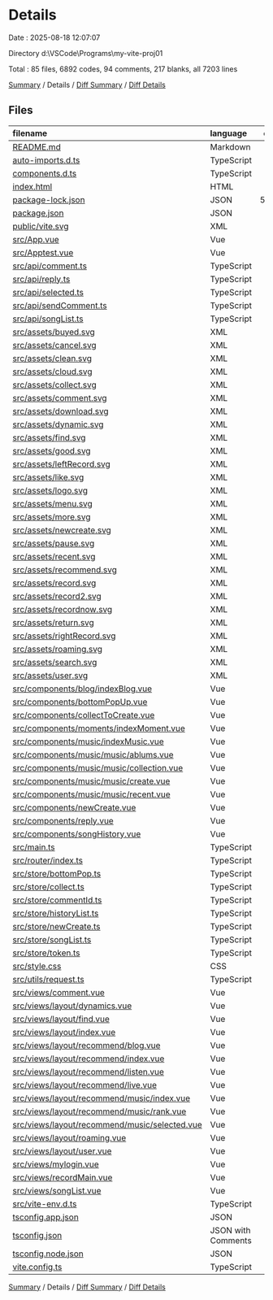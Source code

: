 # Details

Date : 2025-08-18 12:07:07

Directory d:\\VSCode\\Programs\\my-vite-proj01

Total : 85 files, 6892 codes, 94 comments, 217 blanks, all 7203 lines

[Summary](results.md) / Details / [Diff Summary](diff.md) / [Diff Details](diff-details.md)

## Files

| filename                                                                                        | language           |  code | comment | blank | total |
| :---------------------------------------------------------------------------------------------- | :----------------- | ----: | ------: | ----: | ----: |
| [README.md](/README.md)                                                                         | Markdown           |     3 |       0 |     3 |     6 |
| [auto-imports.d.ts](/auto-imports.d.ts)                                                         | TypeScript         |     5 |       6 |     1 |    12 |
| [components.d.ts](/components.d.ts)                                                             | TypeScript         |    27 |       6 |     2 |    35 |
| [index.html](/index.html)                                                                       | HTML               |    18 |       0 |     1 |    19 |
| [package-lock.json](/package-lock.json)                                                         | JSON               | 5,163 |       0 |     1 | 5,164 |
| [package.json](/package.json)                                                                   | JSON               |    37 |       0 |     1 |    38 |
| [public/vite.svg](/public/vite.svg)                                                             | XML                |     1 |       0 |     0 |     1 |
| [src/App.vue](/src/App.vue)                                                                     | Vue                |     7 |       0 |     4 |    11 |
| [src/Apptest.vue](/src/Apptest.vue)                                                             | Vue                |    22 |       0 |     5 |    27 |
| [src/api/comment.ts](/src/api/comment.ts)                                                       | TypeScript         |     9 |       0 |     1 |    10 |
| [src/api/reply.ts](/src/api/reply.ts)                                                           | TypeScript         |    10 |       0 |     1 |    11 |
| [src/api/selected.ts](/src/api/selected.ts)                                                     | TypeScript         |    10 |       3 |     3 |    16 |
| [src/api/sendComment.ts](/src/api/sendComment.ts)                                               | TypeScript         |    11 |       0 |     1 |    12 |
| [src/api/songList.ts](/src/api/songList.ts)                                                     | TypeScript         |     9 |       0 |     2 |    11 |
| [src/assets/buyed.svg](/src/assets/buyed.svg)                                                   | XML                |     1 |       0 |     0 |     1 |
| [src/assets/cancel.svg](/src/assets/cancel.svg)                                                 | XML                |     1 |       0 |     0 |     1 |
| [src/assets/clean.svg](/src/assets/clean.svg)                                                   | XML                |     1 |       0 |     0 |     1 |
| [src/assets/cloud.svg](/src/assets/cloud.svg)                                                   | XML                |     1 |       0 |     0 |     1 |
| [src/assets/collect.svg](/src/assets/collect.svg)                                               | XML                |     1 |       0 |     0 |     1 |
| [src/assets/comment.svg](/src/assets/comment.svg)                                               | XML                |     1 |       0 |     0 |     1 |
| [src/assets/download.svg](/src/assets/download.svg)                                             | XML                |     1 |       0 |     0 |     1 |
| [src/assets/dynamic.svg](/src/assets/dynamic.svg)                                               | XML                |     1 |       0 |     0 |     1 |
| [src/assets/find.svg](/src/assets/find.svg)                                                     | XML                |     1 |       0 |     0 |     1 |
| [src/assets/good.svg](/src/assets/good.svg)                                                     | XML                |     1 |       0 |     0 |     1 |
| [src/assets/leftRecord.svg](/src/assets/leftRecord.svg)                                         | XML                |     1 |       0 |     0 |     1 |
| [src/assets/like.svg](/src/assets/like.svg)                                                     | XML                |     1 |       0 |     0 |     1 |
| [src/assets/logo.svg](/src/assets/logo.svg)                                                     | XML                |     1 |       0 |     0 |     1 |
| [src/assets/menu.svg](/src/assets/menu.svg)                                                     | XML                |     1 |       0 |     0 |     1 |
| [src/assets/more.svg](/src/assets/more.svg)                                                     | XML                |     1 |       0 |     0 |     1 |
| [src/assets/newcreate.svg](/src/assets/newcreate.svg)                                           | XML                |     1 |       0 |     0 |     1 |
| [src/assets/pause.svg](/src/assets/pause.svg)                                                   | XML                |     1 |       0 |     0 |     1 |
| [src/assets/recent.svg](/src/assets/recent.svg)                                                 | XML                |     1 |       0 |     0 |     1 |
| [src/assets/recommend.svg](/src/assets/recommend.svg)                                           | XML                |     1 |       0 |     0 |     1 |
| [src/assets/record.svg](/src/assets/record.svg)                                                 | XML                |     1 |       0 |     0 |     1 |
| [src/assets/record2.svg](/src/assets/record2.svg)                                               | XML                |     1 |       0 |     0 |     1 |
| [src/assets/recordnow.svg](/src/assets/recordnow.svg)                                           | XML                |     1 |       0 |     0 |     1 |
| [src/assets/return.svg](/src/assets/return.svg)                                                 | XML                |     1 |       0 |     0 |     1 |
| [src/assets/rightRecord.svg](/src/assets/rightRecord.svg)                                       | XML                |     1 |       0 |     0 |     1 |
| [src/assets/roaming.svg](/src/assets/roaming.svg)                                               | XML                |     1 |       0 |     0 |     1 |
| [src/assets/search.svg](/src/assets/search.svg)                                                 | XML                |     1 |       0 |     0 |     1 |
| [src/assets/user.svg](/src/assets/user.svg)                                                     | XML                |     1 |       0 |     0 |     1 |
| [src/components/blog/indexBlog.vue](/src/components/blog/indexBlog.vue)                         | Vue                |     5 |       0 |     1 |     6 |
| [src/components/bottomPopUp.vue](/src/components/bottomPopUp.vue)                               | Vue                |    37 |       3 |     9 |    49 |
| [src/components/collectToCreate.vue](/src/components/collectToCreate.vue)                       | Vue                |    33 |       2 |     8 |    43 |
| [src/components/moments/indexMoment.vue](/src/components/moments/indexMoment.vue)               | Vue                |     5 |       0 |     1 |     6 |
| [src/components/music/indexMusic.vue](/src/components/music/indexMusic.vue)                     | Vue                |    55 |       1 |     3 |    59 |
| [src/components/music/music/ablums.vue](/src/components/music/music/ablums.vue)                 | Vue                |     5 |       0 |     1 |     6 |
| [src/components/music/music/collection.vue](/src/components/music/music/collection.vue)         | Vue                |    72 |       0 |     6 |    78 |
| [src/components/music/music/create.vue](/src/components/music/music/create.vue)                 | Vue                |    72 |       0 |     8 |    80 |
| [src/components/music/music/recent.vue](/src/components/music/music/recent.vue)                 | Vue                |     5 |       0 |     1 |     6 |
| [src/components/newCreate.vue](/src/components/newCreate.vue)                                   | Vue                |    41 |       2 |     5 |    48 |
| [src/components/reply.vue](/src/components/reply.vue)                                           | Vue                |    88 |       9 |     8 |   105 |
| [src/components/songHistory.vue](/src/components/songHistory.vue)                               | Vue                |    66 |       2 |     8 |    76 |
| [src/main.ts](/src/main.ts)                                                                     | TypeScript         |    13 |       0 |     2 |    15 |
| [src/router/index.ts](/src/router/index.ts)                                                     | TypeScript         |    75 |       1 |     7 |    83 |
| [src/store/bottomPop.ts](/src/store/bottomPop.ts)                                               | TypeScript         |    10 |       0 |     1 |    11 |
| [src/store/collect.ts](/src/store/collect.ts)                                                   | TypeScript         |    12 |       0 |     2 |    14 |
| [src/store/commentId.ts](/src/store/commentId.ts)                                               | TypeScript         |    12 |       0 |     1 |    13 |
| [src/store/historyList.ts](/src/store/historyList.ts)                                           | TypeScript         |    10 |       0 |     1 |    11 |
| [src/store/newCreate.ts](/src/store/newCreate.ts)                                               | TypeScript         |    33 |       0 |     5 |    38 |
| [src/store/songList.ts](/src/store/songList.ts)                                                 | TypeScript         |    16 |       0 |     2 |    18 |
| [src/store/token.ts](/src/store/token.ts)                                                       | TypeScript         |    10 |       1 |     1 |    12 |
| [src/style.css](/src/style.css)                                                                 | CSS                |     8 |       0 |     4 |    12 |
| [src/utils/request.ts](/src/utils/request.ts)                                                   | TypeScript         |    16 |       9 |     4 |    29 |
| [src/views/comment.vue](/src/views/comment.vue)                                                 | Vue                |   123 |       8 |     8 |   139 |
| [src/views/layout/dynamics.vue](/src/views/layout/dynamics.vue)                                 | Vue                |     5 |       0 |     3 |     8 |
| [src/views/layout/find.vue](/src/views/layout/find.vue)                                         | Vue                |     5 |       0 |     3 |     8 |
| [src/views/layout/index.vue](/src/views/layout/index.vue)                                       | Vue                |    49 |       5 |     4 |    58 |
| [src/views/layout/recommend/blog.vue](/src/views/layout/recommend/blog.vue)                     | Vue                |     5 |       0 |     3 |     8 |
| [src/views/layout/recommend/index.vue](/src/views/layout/recommend/index.vue)                   | Vue                |    25 |       0 |     4 |    29 |
| [src/views/layout/recommend/listen.vue](/src/views/layout/recommend/listen.vue)                 | Vue                |     5 |       0 |     3 |     8 |
| [src/views/layout/recommend/live.vue](/src/views/layout/recommend/live.vue)                     | Vue                |     5 |       0 |     3 |     8 |
| [src/views/layout/recommend/music/index.vue](/src/views/layout/recommend/music/index.vue)       | Vue                |    13 |       0 |     3 |    16 |
| [src/views/layout/recommend/music/rank.vue](/src/views/layout/recommend/music/rank.vue)         | Vue                |     5 |       0 |     2 |     7 |
| [src/views/layout/recommend/music/selected.vue](/src/views/layout/recommend/music/selected.vue) | Vue                |   127 |       3 |    16 |   146 |
| [src/views/layout/roaming.vue](/src/views/layout/roaming.vue)                                   | Vue                |     5 |       0 |     3 |     8 |
| [src/views/layout/user.vue](/src/views/layout/user.vue)                                         | Vue                |   109 |       9 |     8 |   126 |
| [src/views/mylogin.vue](/src/views/mylogin.vue)                                                 | Vue                |    76 |       5 |     9 |    90 |
| [src/views/recordMain.vue](/src/views/recordMain.vue)                                           | Vue                |    65 |       7 |     7 |    79 |
| [src/views/songList.vue](/src/views/songList.vue)                                               | Vue                |   124 |       7 |    12 |   143 |
| [src/vite-env.d.ts](/src/vite-env.d.ts)                                                         | TypeScript         |     0 |       1 |     1 |     2 |
| [tsconfig.app.json](/tsconfig.app.json)                                                         | JSON               |    15 |       1 |     3 |    19 |
| [tsconfig.json](/tsconfig.json)                                                                 | JSON with Comments |    24 |       0 |     1 |    25 |
| [tsconfig.node.json](/tsconfig.node.json)                                                       | JSON               |    23 |       2 |     4 |    29 |
| [vite.config.ts](/vite.config.ts)                                                               | TypeScript         |    26 |       1 |     2 |    29 |

[Summary](results.md) / Details / [Diff Summary](diff.md) / [Diff Details](diff-details.md)
